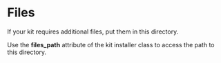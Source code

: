 # Files

If your kit requires additional files, put them in this directory.

Use the **files_path** attribute of the kit installer class to access the path to this directory.
